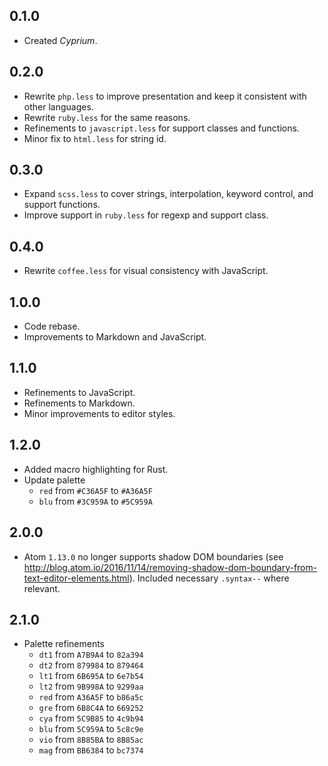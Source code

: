 ## 0.1.0
- Created *Cyprium*.

## 0.2.0
- Rewrite `php.less` to improve presentation and keep it consistent with other languages.
- Rewrite `ruby.less` for the same reasons.
- Refinements to `javascript.less` for support classes and functions.
- Minor fix to `html.less` for string id.

## 0.3.0
- Expand `scss.less` to cover strings, interpolation, keyword control, and support functions.
- Improve support in `ruby.less` for regexp and support class.

## 0.4.0
- Rewrite `coffee.less` for visual consistency with JavaScript.

## 1.0.0
- Code rebase.
- Improvements to Markdown and JavaScript.

## 1.1.0
- Refinements to JavaScript.
- Refinements to Markdown.
- Minor improvements to editor styles.

## 1.2.0
- Added macro highlighting for Rust.
- Update palette
  - `red` from `#C36A5F` to `#A36A5F`
  - `blu` from `#3C959A` to `#5C959A`

## 2.0.0
- Atom `1.13.0` no longer supports shadow DOM boundaries (see http://blog.atom.io/2016/11/14/removing-shadow-dom-boundary-from-text-editor-elements.html). Included necessary `.syntax--` where relevant.

## 2.1.0
- Palette refinements
    - `dt1` from `A7B9A4` to `82a394`
    - `dt2` from `879984` to `879464`
    - `lt1` from `6B695A` to `6e7b54`
    - `lt2` from `9B998A` to `9299aa`
    - `red` from `A36A5F` to `b86a5c`
    - `gre` from `6B8C4A` to `669252`
    - `cya` from `5C9B85` to `4c9b94`
    - `blu` from `5C959A` to `5c8c9e`
    - `vio` from `8B85BA` to `8B85ac`
    - `mag` from `BB6384` to `bc7374`
